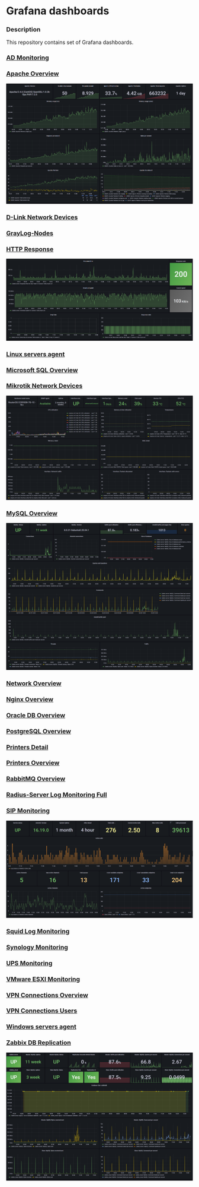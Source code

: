 # Grafana dashboards
### Description  
This repository contains set of Grafana dashboards.   
### [AD Monitoring](https://github.com/lion896/Grafana/blob/main/dashboards/AD%20Monitoring-1693995940464.json)
### [Apache Overview](https://github.com/lion896/Grafana/blob/main/dashboards/Apache%20Overview-1693995954365.json)  
![](https://github.com/lion896/Grafana/blob/main/images/apache.png) 
### [D-Link Network Devices](https://github.com/lion896/Grafana/blob/main/dashboards/D-Link%20Network%20Devices-1693995960983.json)
### [GrayLog-Nodes](https://github.com/lion896/Grafana/blob/main/dashboards/GrayLog-Nodes-1693995967387.json)  
### [HTTP Response](https://github.com/lion896/Grafana/blob/main/dashboards/HTTP%20Response-1693995982339.json)  
![](https://github.com/lion896/Grafana/blob/main/images/http.png) 
### [Linux servers agent](https://github.com/lion896/Grafana/blob/main/dashboards/Linux%20servers%20agent-1693995989518.json)  
### [Microsoft SQL Overview](https://github.com/lion896/Grafana/blob/main/dashboards/Microsoft%20SQL%20Overview-1693995997518.json)  
### [Mikrotik Network Devices](https://github.com/lion896/Grafana/blob/main/dashboards/Mikrotik%20Network%20Devices-1693996005680.json)  
![](https://github.com/lion896/Grafana/blob/main/images/mikrotik.png)
### [MySQL Overview](https://github.com/lion896/Grafana/blob/main/dashboards/MySQL%20Overview-1693996024010.json)  
![](https://github.com/lion896/Grafana/blob/main/images/mysql.png)  
### [Network Overview](https://github.com/lion896/Grafana/blob/main/dashboards/Network%20Overview-1693996030806.json)  
### [Nginx Overview](https://github.com/lion896/Grafana/blob/main/dashboards/Nginx%20Overview-1693996039461.json)  
### [Oracle DB Overview](https://github.com/lion896/Grafana/blob/main/dashboards/Oracle%20DB%20Overview-1693996052247.json)
### [PostgreSQL Overview](https://github.com/lion896/Grafana/blob/main/dashboards/PostgreSQL%20Overview-1693996062871.json)  
### [Printers Detail](https://github.com/lion896/Grafana/blob/main/dashboards/Printers%20Detail-1693996070383.json)  
### [Printers Overview](https://github.com/lion896/Grafana/blob/main/dashboards/Printers%20Overview-1693996078364.json)  
### [RabbitMQ Overview](https://github.com/lion896/Grafana/blob/main/dashboards/RabbitMQ%20Overview-1693996085926.json)  
### [Radius-Server Log Monitoring Full](https://github.com/lion896/Grafana/blob/main/dashboards/Radius-Server%20Log%20Monitoring%20Full-1693996096997.json)    
### [SIP Monitoring](https://github.com/lion896/Grafana/blob/main/dashboards/SIP%20Monitoring-1693996111622.json)  
![](https://github.com/lion896/Grafana/blob/main/images/sip.png)  
### [Squid Log Monitoring](https://github.com/lion896/Grafana/blob/main/dashboards/Squid%20Log%20Monitoring-1693472337304.json)  
### [Synology Monitoring](https://github.com/lion896/Grafana/blob/main/dashboards/Synology%20Monitoring-1693996122345.json)  
### [UPS Monitoring](https://github.com/lion896/Grafana/blob/main/dashboards/UPS%20Monitoring-1693996131691.json)  
### [VMware ESXI Monitoring](https://github.com/lion896/Grafana/blob/main/dashboards/VMware%20ESXI%20Monitoring-1693996140195.json)  
### [VPN Connections Overview](https://github.com/lion896/Grafana/blob/main/dashboards/VPN%20Connections%20Overview-1693996149101.json)    
### [VPN Connections Users](https://github.com/lion896/Grafana/blob/main/dashboards/VPN%20Connections%20Users-1693996157693.json)  
### [Windows servers agent](https://github.com/lion896/Grafana/blob/main/dashboards/Windows%20servers%20agent-1693996167742.json)  
### [Zabbix DB Replication](https://github.com/lion896/Grafana/blob/main/dashboards/Zabbix%20DB%20Replication-1693996176398.json)  
![](https://github.com/lion896/Grafana/blob/main/images/zabbix.png)
